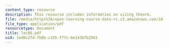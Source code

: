 ```yaml
---
content_type: resource
description: This resourse includes inforamtion on vizing theorm.
file: /media/https%3A/open-learning-course-data-rc.s3.amazonaws.com/18-315-combinatorial-theory-introduction-to-graph-theory-extremal-and-enumerative-combinatorics-spring-2005/1ed0c27dfb9bc335f77c6e143bfb2561_lec06.pdf
file_type: application/pdf
resourcetype: Document
title: lec06.pdf
uid: 1ed0c27d-fb9b-c335-f77c-6e143bfb2561
---
```

